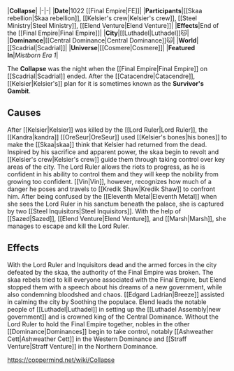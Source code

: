 |**Collapse**|
|-|-|
|**Date**|1022 [[Final Empire\|FE]]|
|**Participants**|[[Skaa rebellion\|Skaa rebellion]], [[Kelsier's crew\|Kelsier's crew]], [[Steel Ministry\|Steel Ministry]], [[Elend Venture\|Elend Venture]]|
|**Effects**|End of the [[Final Empire\|Final Empire]]|
|**City**|[[Luthadel\|Luthadel]]🐱︎|
|**Dominance**|[[Central Dominance\|Central Dominance]]🐱︎|
|**World**|[[Scadrial\|Scadrial]]|
|**Universe**|[[Cosmere\|Cosmere]]|
|**Featured In**|*Mistborn Era 1*|

The **Collapse** was the night when the [[Final Empire\|Final Empire]] on [[Scadrial\|Scadrial]] ended. After the [[Catacendre\|Catacendre]], [[Kelsier\|Kelsier's]] plan for it is sometimes known as the **Survivor's Gambit**.

## Causes
After [[Kelsier\|Kelsier]] was killed by the [[Lord Ruler\|Lord Ruler]], the [[Kandra\|kandra]] [[OreSeur\|OreSeur]] used [[Kelsier's bones\|his bones]] to make the [[Skaa\|skaa]] think that Kelsier had returned from the dead. Inspired by his sacrifice and apparent power, the skaa begin to revolt and [[Kelsier's crew\|Kelsier's crew]] guide them through taking control over key areas of the city.
The Lord Ruler allows the riots to progress, as he is confident in his ability to control them and they will keep the nobility from growing too confident. [[Vin\|Vin]], however, recognizes how much of a danger he poses and travels to [[Kredik Shaw\|Kredik Shaw]] to confront him. After being confused by the [[Eleventh Metal\|Eleventh Metal]] when she sees the Lord Ruler in his sanctum beneath the palace, she is captured by two [[Steel Inquisitors\|Steel Inquisitors]]. With the help of [[Sazed\|Sazed]], [[Elend Venture\|Elend Venture]], and [[Marsh\|Marsh]], she manages to escape and kill the Lord Ruler.

## Effects
With the Lord Ruler and Inquisitors dead and the armed forces in the city defeated by the skaa, the authority of the Final Empire was broken. The skaa rebels tried to kill everyone associated with the Final Empire, but Elend stopped them with a speech about his dreams of a new government, while also condemning bloodshed and chaos. [[Edgard Ladrian\|Breeze]] assisted in calming the city by Soothing the populace.
Elend leads the notable people of [[Luthadel\|Luthadel]] in setting up the [[Luthadel Assembly\|new government]] and is crowned king of the Central Dominance. Without the Lord Ruler to hold the Final Empire together, nobles in the other [[Dominance\|Dominances]] begin to take control, notably [[Ashweather Cett\|Ashweather Cett]] in the Western Dominance and [[Straff Venture\|Straff Venture]] in the Northern Dominance.



https://coppermind.net/wiki/Collapse